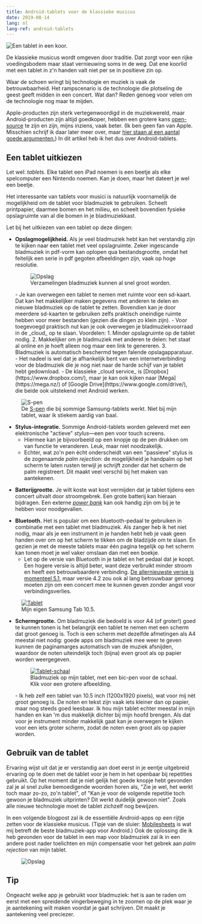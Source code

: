 ```yaml
---
title: Android-tablets voor de klassieke musicus
date: 2019-08-14
lang: nl
lang-ref: android-tablets
---
```


<img class="db w-100 mt0" src="/images/blog/2019/tablet-choir.jpg" alt="Een tablet in een koor.">

De klassieke musicus wordt omgeven door traditie. Dat zorgt voor een rijke voedingsbodem maar staat vernieuwing soms in de weg. Dat ene koorlid met een tablet in z'n handen valt niet per se in positieve zin op.

Waar de schoen wringt bij technologie en muziek is vaak de betrouwbaarheid. Het rampscenario is de technologie die plotseling de geest geeft midden in een concert. Wat dan? Reden genoeg voor velen om de technologie nog maar te mijden.

Apple-producten zijn sterk vertegenwoordigd in de muziekwereld, maar Android-producten zijn altijd goedkoper, hebben een grotere kans [open-source](https://youtu.be/a8fHgx9mE5U) te zijn en zijn, mijns inziens, vaak beter. (Ik ben geen fan van Apple. Misschien schrijf ik daar later meer over, maar [hier staan al een aantal goede argumenten.](https://stallman.org/apple.html)) In dit artikel heb ik het dus over Android-tablets.

## Een tablet uitkiezen

Let wel: _tablets_. Elke tablet een iPad noemen is een beetje als elke spelcomputer een Nintendo noemen. Kan je doen, maar het dateert je wel een beetje.

Het interessante van tablets voor musici is natuurlijk voornamelijk de mogelijkheid om de tablet voor bladmuziek te gebruiken. Scheelt printpapier, daarmee bomen en het milieu, en scheelt bovendien fysieke opslagruimte van al die bomen in je bladmuziekkast.

Let bij het uitkiezen van een tablet op deze dingen:

- **Opslagmogelijkheid.** Als je veel bladmuziek hebt kan het verstandig zijn te kijken naar een tablet met veel opslagruimte. Zeker ingescande bladmuziek in pdf-vorm kan oplopen qua bestandsgrootte, omdat het feitelijk een serie in pdf gegoten afbeeldingen zijn, vaak op hoge resolutie.
  <figure class="fr-ns w-50-ns br3 ma1 ba b--light-gray">
  	<img src="/images/blog/2019/Screenshot_20190814-210739_Total Commander.jpg" alt="Opslag" class="br3 br--top">
  	<figcaption class="tc">Verzamelingen bladmuziek kunnen al snel groot worden.</figcaption>
  </figure>
    - Je kan overwegen een tablet te nemen met ruimte voor een sd-kaart. Dat kan het makkelijker maken gegevens met anderen te delen en nieuwe bladmuziek op de tablet te zetten. Bovendien kan je door meerdere sd-kaarten te gebruiken zelfs praktisch oneindige ruimte hebben voor meer bestanden (gezien die dingen zo klein zijn).
    - Voor toegevoegd praktisch nut kan je ook overwegen je bladmuziekvoorraad in de _cloud_ op te slaan. Voordelen:
    1. Minder opslagruimte op de tablet nodig.
    2. Makkelijker om je bladmuziek met anderen te delen: het staat al online en je hoeft alleen nog maar een link te genereren.
    3. Bladmuziek is automatisch beschermd tegen falende opslagapparatuur.
    - Het nadeel is wel dat je afhankelijk bent van een internetverbinding voor de bladmuziek die je nog niet naar de harde schijf van je tablet hebt gedownload.
    - De klassieke _cloud service_ is [Dropbox](https://www.dropbox.com/), maar je kan ook kijken naar [Mega](https://mega.nz/) of [Google Drive](https://www.google.com/drive/), die beide ook uitstekend met Android werken.

<figure class="fr-l w-50-l ml-auto-l fr-m w-50-m ml-auto-m br3 ma1 ba b--light-gray">
	<img src="/images/blog/2019/s-pen.jpg" alt="S-pen" class="br3 br--top">
	<figcaption class="tc">De <a href="https://www.samsung.com/nl/i/tablet/s-pen/">S-pen</a> die bij sommige Samsung-tablets werkt. Niet bij mijn tablet, waar ik stiekem aardig van baal.</figcaption>
</figure>

- **Stylus-integratie.** Sommige Android-tablets worden geleverd met een elektronische "actieve" _stylus_—een pen voor touch screens.
  - Hiermee kan je bijvoorbeeld op een knopje op de pen drukken om van functie te veranderen. Leuk, maar niet noodzakelijk.
  - Echter, wat zo'n pen écht onderscheidt van een "passieve" stylus is de zogenaamde _palm rejection_: de mogelijkheid je handpalm op het scherm te laten rusten terwijl je schrijft zonder dat het scherm de palm registreert. Dit maakt veel verschil bij het maken van aantekenen.

* **Batterijgrootte.** Je wilt koste wat kost vermijden dat je tablet tijdens een concert uitvalt door stroomgebrek. Een grote batterij kan hieraan bijdragen. Een externe [_power bank_](https://www.digitaltrends.com/mobile/best-portable-battery-chargers/) kan ook handig zijn om bij je te hebben voor noodgevallen.

- **Bluetooth.** Het is populair om een bluetooth-pedaal te gebruiken in combinatie met een tablet met bladmuziek. Als zanger heb ik het niet nodig, maar als je een instrument in je handen hebt heb je vaak geen handen over om op het scherm te tikken om de bladzijde om te slaan. En gezien je met de meeste tablets maar één pagina tegelijk op het scherm kan tonen moet je wel vaker omslaan dan met een boekje.
  - Let op de versie van Bluetooth in je tablet en het pedaal dat je koopt. Een hogere versie is altijd beter, want deze verbruikt minder stroom en heeft een betrouwbaardere verbinding. [De allernieuwste versie is momenteel 5.1](https://computertotaal.nl/artikelen/blog/wat-is-bluetooth-50-en-wat-kun-je-ermee?API_COOKIE_REDIRECTED=True), maar versie 4.2 zou ook al lang betrouwbaar genoeg moeten zijn om een concert mee te kunnen geven zonder angst voor verbindingsverlies.

<figure class="fr-ns w-50-ns br3 ma1 ba b--light-gray">
	<a href="/images/blog/2019/Tablet.jpg">
    <img src="/images/blog/2019/Tablet-lores.jpg" alt="Tablet" class="br3 br--top"></a>
	<figcaption class="tc">Mijn eigen Samsung Tab 10.5.</figcaption>
</figure>

- **Schermgrootte.** Om bladmuziek die bedoeld is voor A4 (of groter!) goed te kunnen tonen is het belangrijk een tablet te nemen met een scherm dat groot genoeg is. Toch is een scherm met dezelfde afmetingen als A4 meestal niet nodig: goede apps om bladmuziek mee weer te geven kunnen de paginamarges automatisch van de muziek afsnijden, waardoor de noten uiteindelijk toch (bijna) even groot als op papier worden weergegeven.
  <figure class="fr-ns w-50-ns br3 ma1 ba b--light-gray">
  	<a href="/images/blog/2019/tablet-schaal.jpg">
      <img src="/images/blog/2019/tablet-schaal-lores.jpg" alt="Tablet-schaal" class="br3 br--top"></a>
  	<figcaption class="tc">Bladmuziek op mijn tablet, met een bic-pen voor de schaal. Klik voor een grotere afbeelding.</figcaption>
  </figure>
    - Ik heb zelf een tablet van 10.5 inch (1200x1920 pixels), wat voor mij nèt groot genoeg is. De noten en tekst zijn vaak iets kleiner dan op papier, maar nog steeds goed leesbaar. Ik hou mijn tablet echter meestal in mijn handen en kan 'm dus makkelijk dichter bij mijn hoofd brengen. Als dat voor je instrument minder makkelijk gaat kan je overwegen te kijken voor een iets groter scherm, zodat de noten even groot als op papier worden.

## Gebruik van de tablet

Ervaring wijst uit dat je er verstandig aan doet eerst in je eentje uitgebreid ervaring op te doen met de tablet voor je hem in het openbaar bij repetities gebruikt. Op het moment dat je niet gelijk het goede knopje hebt gevonden zal je al snel zulke bemoedigende woorden horen als, "Zie je wel, het werkt toch maar zo-zo, zo'n tablet", of "Kan je voor de volgende repetitie toch gewoon je bladmuziek uitprinten? Dit werkt duidelijk gewoon niet". Zoals alle nieuwe technologie moet de tablet zichzelf nog bewijzen.

In een volgende blogpost zal ik de essentiële Android-apps op een rijtje zetten voor de klassieke musicus. (Tipje van de sluier: [Mobilesheets](https://play.google.com/store/apps/details?id=com.zubersoft.mobilesheetspro) is wat mij betreft de beste bladmuziek-app voor Android.) Ook de oplossing die ik heb gevonden voor de tablet in een map voor bladmuziek zal ik in een andere post nader toelichten en mijn compensatie voor het gebrek aan _palm rejection_ van mijn tablet.

<section class="mw5 mw7-ns center bg-lightest-blue pa3 ph5-ns navy">
<figure class="fr-ns br3 ma1 mt0">
  	<img src="/images/blog/2019/tablet-zoom.gif" alt="Opslag" class="br3">
  </figure>
  <h1 class="mt0">Tip</h1>
  <p class="lh-copy measure-wide">
    Ongeacht welke app je gebruikt voor bladmuziek: het is aan te raden om eerst met een spreidende vingerbeweging in te zoomen op de plek waar je je aantekening wilt maken voordat je gaat schrijven. Dit maakt je aantekening veel preciezer. 
    </p>
</section>
